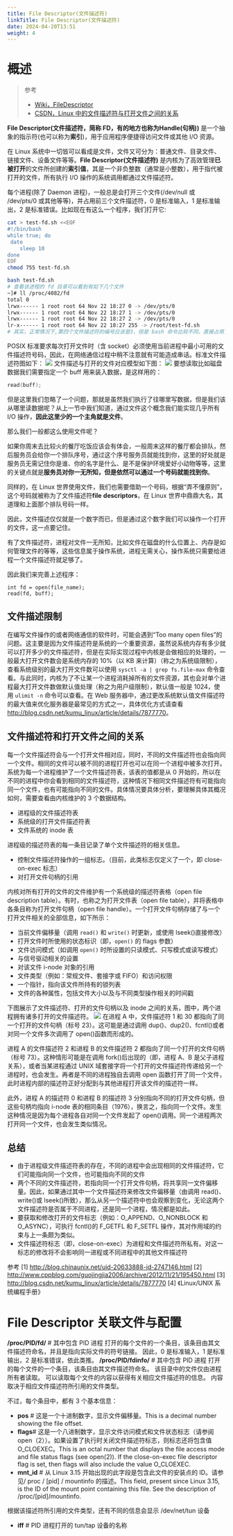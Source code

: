 ```yaml
---
title: File Descriptor(文件描述符)
linkTitle: File Descriptor(文件描述符)
date: 2024-04-20T13:51
weight: 4
---
```


# 概述

> 参考
>
> - [Wiki，FileDescriptor](https://en.wikipedia.org/wiki/File_descriptor)
> - [CSDN，Linux 中的文件描述符与打开文件之间的关系](https://blog.csdn.net/cywosp/article/details/38965239)

**File Descriptor(文件描述符，简称 FD，**有的地方也称为**Handle(句柄))** 是一个抽象的指示符(也可以称为**索引**)，用于应用程序便捷得访问文件或其他 I/O 资源。

在 Linux 系统中一切皆可以看成是文件，文件又可分为：普通文件、目录文件、链接文件、设备文件等等。**File Descriptor(文件描述符)** 是内核为了高效管理**已被打开**的文件所创建的**索引值**，其是一个非负整数（通常是小整数），用于指代被打开的文件，所有执行 I/O 操作的系统调用都通过文件描述符。

每个进程(除了 Daemon 进程)，一般总是会打开三个文件(/dev/null 或 /dev/pts/0 或其他等等)，并占用前三个文件描述符，0 是标准输入，1 是标准输出，2 是标准错误。比如现在有这么一个程序，我们打开它:

```bash
cat > test-fd.sh <<EOF
#!/bin/bash
while true; do
 date
    sleep 10
done
EOF
chmod 755 test-fd.sh

bash test-fd.sh
# 查看该进程的 fd 目录可以看到有如下几个文件
~]# ll /proc/4082/fd
total 0
lrwx------ 1 root root 64 Nov 22 18:27 0 -> /dev/pts/0
lrwx------ 1 root root 64 Nov 22 18:27 1 -> /dev/pts/0
lrwx------ 1 root root 64 Nov 22 18:27 2 -> /dev/pts/0
lr-x------ 1 root root 64 Nov 22 18:27 255 -> /root/test-fd.sh
# 其实，正常情况下,第四个文件描述符的编号应该是3，但是 bash 命令比较不同，直接占用了 255 号
```

POSIX 标准要求每次打开文件时（含 socket）必须使用当前进程中最小可用的文件描述符号码，因此，在网络通信过程中稍不注意就有可能造成串话。标准文件描述符图如下：
![](https://notes-learning.oss-cn-beijing.aliyuncs.com/thtg9e/1616167666390-f897f58e-e359-475d-bb6d-32dc733bb0c5.jpeg)
文件描述与打开的文件对应模型如下图：
![](https://notes-learning.oss-cn-beijing.aliyuncs.com/thtg9e/1616167666236-6602a2d4-45dd-45b9-a112-ec3ffe7b4708.png)
要想读取比如磁盘数据我们需要指定一个 buff 用来装入数据，是这样用的：

```c
read(buff);
```

但是这里我们忽略了一个问题，那就是虽然我们执行了往哪里写数据，但是我们该从哪里读数据呢？从上一节中我们知道，通过文件这个概念我们能实现几乎所有 I/O 操作，**因此这里少的一个主角就是文件**。

那么我们一般都这么使用文件呢？

如果你周末去比较火的餐厅吃饭应该会有体会，一般周末这样的餐厅都会排队，然后服务员会给你一个排队序号，通过这个序号服务员就能找到你，这里的好处就是服务员无需记住你是谁、你的名字是什么、是不是保护环境爱好小动物等等，这里的关键点就是**服务员对你一无所知，但是依然可以通过一个号码就能找到你**。

同样的，在 Linux 世界使用文件，我们也需要借助一个号码，根据“弄不懂原则”，这个号码就被称为了文件描述符**file** **descriptors**，在 Linux 世界中鼎鼎大名，其道理和上面那个排队号码一样。

因此，文件描述仅仅就是一个数字而已，但是通过这个数字我们可以操作一个打开的文件，这一点要记住。

有了文件描述符，进程对文件一无所知，比如文件在磁盘的什么位置上、内存是如何管理文件的等等，这些信息属于操作系统，进程无需关心，操作系统只需要给进程一个文件描述符就足够了。

因此我们来完善上述程序：

    int fd = open(file_name);
    read(fd, buff);

## 文件描述限制

在编写文件操作的或者网络通信的软件时，可能会遇到“Too many open files”的问题。这主要是因为文件描述符是系统的一个重要资源，虽然说系统内存有多少就可以打开多少的文件描述符，但是在实际实现过程中内核是会做相应的处理的，一般最大打开文件数会是系统内存的 10%（以 KB 来计算）（称之为系统级限制），查看系统级别的最大打开文件数可以使用 `sysctl -a | grep fs.file-max` 命令查看。与此同时，内核为了不让某一个进程消耗掉所有的文件资源，其也会对单个进程最大打开文件数做默认值处理（称之为用户级限制），默认值一般是 1024，使用 `ulimit -n` 命令可以查看。在 Web 服务器中，通过更改系统默认值文件描述符的最大值来优化服务器是最常见的方式之一，具体优化方式请查看<http://blog.csdn.net/kumu_linux/article/details/7877770>。

## 文件描述符和打开文件之间的关系

每一个文件描述符会与一个打开文件相对应，同时，不同的文件描述符也会指向同一个文件。相同的文件可以被不同的进程打开也可以在同一个进程中被多次打开。系统为每一个进程维护了一个文件描述符表，该表的值都是从 0 开始的，所以在不同的进程中你会看到相同的文件描述符，这种情况下相同文件描述符有可能指向同一个文件，也有可能指向不同的文件。具体情况要具体分析，要理解具体其概况如何，需要查看由内核维护的 3 个数据结构。

- 进程级的文件描述符表
- 系统级的打开文件描述符表
- 文件系统的 inode 表

进程级的描述符表的每一条目记录了单个文件描述符的相关信息。

- 控制文件描述符操作的一组标志。（目前，此类标志仅定义了一个，即 close-on-exec 标志）
- 对打开文件句柄的引用

内核对所有打开的文件的文件维护有一个系统级的描述符表格（open file description table）。有时，也称之为打开文件表（open file table），并将表格中各条目称为打开文件句柄（open file handle）。一个打开文件句柄存储了与一个打开文件相关的全部信息，如下所示：

- 当前文件偏移量（调用 `read()` 和 `write()` 时更新，或使用 lseek()直接修改）
- 打开文件时所使用的状态标识（即，`open()` 的 flags 参数）
- 文件访问模式（如调用 `open()` 时所设置的只读模式、只写模式或读写模式）
- 与信号驱动相关的设置
- 对该文件 i-node 对象的引用
- 文件类型（例如：常规文件、套接字或 FIFO）和访问权限
- 一个指针，指向该文件所持有的锁列表
- 文件的各种属性，包括文件大小以及与不同类型操作相关的时间戳

下图展示了文件描述符、打开的文件句柄以及 inode 之间的关系，图中，两个进程拥有诸多打开的文件描述符。
![](https://notes-learning.oss-cn-beijing.aliyuncs.com/thtg9e/1616167666232-4da27112-018a-4ff6-bbec-f08930c5110e.jpeg)
在进程 A 中，文件描述符 1 和 30 都指向了同一个打开的文件句柄（标号 23）。这可能是通过调用 dup()、dup2()、fcntl()或者对同一个文件多次调用了 open()函数而形成的。

进程 A 的文件描述符 2 和进程 B 的文件描述符 2 都指向了同一个打开的文件句柄（标号 73）。这种情形可能是在调用 fork()后出现的（即，进程 A、B 是父子进程关系），或者当某进程通过 UNIX 域套接字将一个打开的文件描述符传递给另一个进程时，也会发生。再者是不同的进程独自去调用 open 函数打开了同一个文件，此时进程内部的描述符正好分配到与其他进程打开该文件的描述符一样。

此外，进程 A 的描述符 0 和进程 B 的描述符 3 分别指向不同的打开文件句柄，但这些句柄均指向 i-node 表的相同条目（1976），换言之，指向同一个文件。发生这种情况是因为每个进程各自对同一个文件发起了 open()调用。同一个进程两次打开同一个文件，也会发生类似情况。

## 总结

- 由于进程级文件描述符表的存在，不同的进程中会出现相同的文件描述符，它们可能指向同一个文件，也可能指向不同的文件
- 两个不同的文件描述符，若指向同一个打开文件句柄，将共享同一文件偏移量。因此，如果通过其中一个文件描述符来修改文件偏移量（由调用 read()、write()或 lseek()所致），那么从另一个描述符中也会观察到变化，无论这两个文件描述符是否属于不同进程，还是同一个进程，情况都是如此。
- 要获取和修改打开的文件标志（例如：O_APPEND、O_NONBLOCK 和 O_ASYNC），可执行 fcntl()的 F_GETFL 和 F_SETFL 操作，其对作用域的约束与上一条颇为类似。
- 文件描述符标志（即，close-on-exec）为进程和文件描述符所私有。对这一标志的修改将不会影响同一进程或不同进程中的其他文件描述符

参考
\[1] <http://blog.chinaunix.net/uid-20633888-id-2747146.html>
\[2] <http://www.cppblog.com/guojingjia2006/archive/2012/11/21/195450.html>
\[3] <http://blog.csdn.net/kumu_linux/article/details/7877770>
\[4] 《Linux/UNIX 系统编程手册》

# File Descriptor 关联文件与配置

**/proc/PID/fd/** # 其中包含 PID 进程 打开的每个文件的一个条目，该条目由其文件描述符命名，并且是指向实际文件的符号链接。 因此，0 是标准输入，1 是标准输出，2 是标准错误，依此类推。
**/proc/PID/fdinfo/** # 其中包含 PID 进程 打开的每个文件的一个条目，该条目由其文件描述符命名。 该目录中的文件仅由进程所有者读取。 可以读取每个文件的内容以获得有关相应文件描述符的信息。 内容取决于相应文件描述符所引用的文件类型。

不过，每个条目中，都有 3 个基本信息：

- **pos** # 这是一个十进制数字，显示文件偏移量。This is a decimal number showing the file offset.
- **flags**# 这是一个八进制数字，显示文件访问模式和文件状态标志（请参阅 open（2））。如果设置了执行时关闭文件描述符标志，则标志还将包含值 O_CLOEXEC。This is an octal number that displays the file access mode and file status flags (see open(2)). If the close-on-exec file descriptor flag is set, then flags will also include the value O_CLOEXEC.
- **mnt_id** # 从 Linux 3.15 开始出现的此字段是包含此文件的安装点的 ID。请参见/ proc / \[pid] / mountinfo 的描述。This field, present since Linux 3.15, is the ID of the mount point containing this file. See the description of /proc/\[pid]/mountinfo.

根据该描述符所引用的文件类型，还有不同的信息会显示
/dev/net/tun 设备

- **iff** # PID 进程打开的 tun/tap 设备的名称
